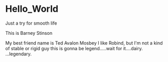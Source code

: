 # Hello_World
Just a try for smooth life

This is Barney Stinson

My best friend name is Ted Avalon Mosbey
I like Robind, but I'm not a kind of stable or rigid guy
this is gonna be legend.....wait for it....dairy. ...legendary.
